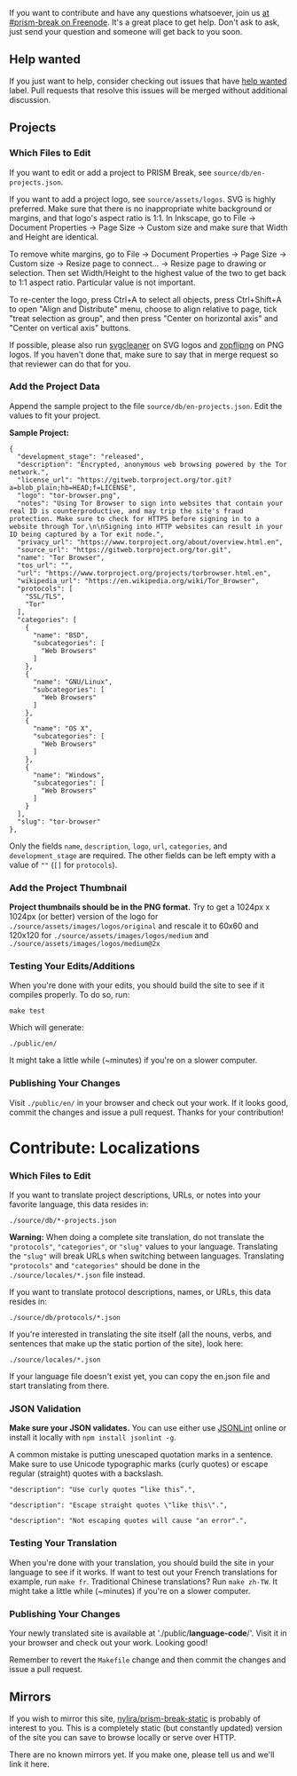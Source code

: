 If you want to contribute and have any questions whatsoever, join us
[at #prism-break on Freenode][#freenode]. It's a great place to get help. Don't
ask to ask, just send your question and someone will get back to you soon.

[#freenode]: https://webchat.freenode.net/?channels=prism-break

## Help wanted

If you just want to help, consider checking out issues that have [help wanted][]
label. Pull requests that resolve this issues will be merged without additional
discussion.

[help wanted]: https://gitlab.com/prism-break/prism-break/issues?label_name%5B%5D=help+wanted

## Projects

### Which Files to Edit

If you want to edit or add a project to PRISM Break, see
`source/db/en-projects.json`.

If you want to add a project logo, see `source/assets/logos`. SVG is highly
preferred. Make sure that there is no inappropriate white background or
margins, and that logo's aspect ratio is 1:1. In Inkscape, go to File ->
Document Properties -> Page Size -> Custom size and make sure that Width and
Height are identical.

To remove white margins, go to File -> Document Properties -> Page Size ->
Custom size -> Resize page to connect... -> Resize page to drawing or
selection. Then set Width/Height to the highest value of the two to get back to
1:1 aspect ratio. Particular value is not important.

To re-center the logo, press Ctrl+A to select all objects, press Ctrl+Shift+A
to open "Align and Distribute" menu, choose to align relative to page, tick
"treat selection as group", and then press "Center on horizontal axis" and
"Center on vertical axis" buttons.

If possible, please also run [svgcleaner][] on SVG logos and [zopflipng][] on
PNG logos. If you haven't done that, make sure to say that in merge request so
that reviewer can do that for you.

[svgcleaner]: https://github.com/RazrFalcon/svgcleaner
[zopflipng]: https://github.com/google/zopfli

### Add the Project Data

Append the sample project to the file `source/db/en-projects.json`. Edit the values to fit your project.

**Sample Project:**

    {
      "development_stage": "released",
      "description": "Encrypted, anonymous web browsing powered by the Tor network.",
      "license_url": "https://gitweb.torproject.org/tor.git?a=blob_plain;hb=HEAD;f=LICENSE",
      "logo": "tor-browser.png",
      "notes": "Using Tor Browser to sign into websites that contain your real ID is counterproductive, and may trip the site's fraud protection. Make sure to check for HTTPS before signing in to a website through Tor.\n\nSigning into HTTP websites can result in your ID being captured by a Tor exit node.",
      "privacy_url": "https://www.torproject.org/about/overview.html.en",
      "source_url": "https://gitweb.torproject.org/tor.git",
      "name": "Tor Browser",
      "tos_url": "",
      "url": "https://www.torproject.org/projects/torbrowser.html.en",
      "wikipedia_url": "https://en.wikipedia.org/wiki/Tor_Browser",
      "protocols": [
        "SSL/TLS",
        "Tor"
      ],
      "categories": [
        {
          "name": "BSD",
          "subcategories": [
            "Web Browsers"
          ]
        },
        {
          "name": "GNU/Linux",
          "subcategories": [
            "Web Browsers"
          ]
        },
        {
          "name": "OS X",
          "subcategories": [
            "Web Browsers"
          ]
        },
        {
          "name": "Windows",
          "subcategories": [
            "Web Browsers"
          ]
        }
      ],
      "slug": "tor-browser"
    },

Only the fields `name`, `description`, `logo`, `url`, `categories`, and `development_stage` are required. The other fields can be left empty with a value of `""` (`[]` for `protocols`).

### Add the Project Thumbnail
**Project thumbnails should be in the PNG format.** Try to get a 1024px x 1024px (or better) version of the logo for `./source/assets/images/logos/original` and rescale it to 60x60 and 120x120 for `./source/assets/images/logos/medium` and `./source/assets/images/logos/medium@2x`

### Testing Your Edits/Additions
When you're done with your edits, you should build the site to see if it compiles properly. To do so, run:

    make test

Which will generate:

    ./public/en/

It might take a little while (~minutes) if you're on a slower computer.

### Publishing Your Changes
Visit `./public/en/` in your browser and check out your work. If it looks good, commit the changes and issue a pull request. Thanks for your contribution!

# Contribute: Localizations

### Which Files to Edit
If you want to translate project descriptions, URLs, or notes into your favorite language, this data resides in:

    ./source/db/*-projects.json

**Warning:** When doing a complete site translation, do not translate the `"protocols"`, `"categories"`, or `"slug"` values to your language. Translating the `"slug"` will break URLs when switching between languages. Translating `"protocols"` and `"categories"` should be done in the `./source/locales/*.json` file instead.

If you want to translate protocol descriptions, names, or URLs, this data resides in:

    ./source/db/protocols/*.json

If you're interested in translating the site itself (all the nouns, verbs, and sentences that make up the static portion of the site), look here:

    ./source/locales/*.json

If your language file doesn't exist yet, you can copy the en.json file and start translating from there.

### JSON Validation
**Make sure your JSON validates.** You can use either use [JSONLint](http://jsonlint.com/) online or install it locally with `npm install jsonlint -g`.

A common mistake is putting unescaped quotation marks in a sentence. Make sure to use Unicode typographic marks (curly quotes) or escape regular (straight) quotes with a backslash.

    "description": "Use curly quotes “like this”.",

    "description": "Escape straight quotes \"like this\".",

    "description": "Not escaping quotes will cause "an error".",

### Testing Your Translation
When you're done with your translation, you should build the site in your language to see if it works. If want to test out your French translations for example, run `make fr`. Traditional Chinese translations? Run `make zh-TW`. It might take a little while (~minutes) if you're on a slower computer.

### Publishing Your Changes
Your newly translated site is available at './public/**language-code**/'. Visit it in your browser and check out your work. Looking good!

Remember to revert the `Makefile` change and then commit the changes and issue a pull request.

## Mirrors

If you wish to mirror this site, [nylira/prism-break-static](https://github.com/nylira/prism-break-static) is probably of interest to you. This is a completely static (but constantly updated) version of the site you can save to browse locally or serve over HTTP.

There are no known mirrors yet. If you make one, please tell us and we'll link it here.
